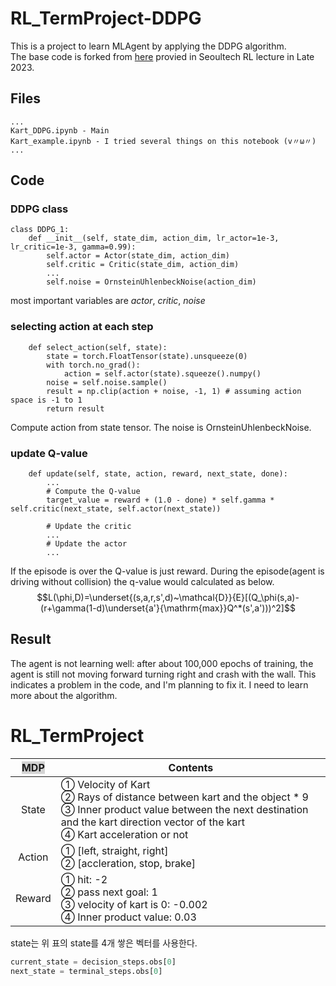 # RL_TermProject-DDPG
This is a project to learn MLAgent by applying the DDPG algorithm.   
The base code is forked from [here](https://github.com/spiz26/RL_TermProject) provied in Seoultech RL lecture in Late 2023.   
## Files
```
...
Kart_DDPG.ipynb - Main
Kart_example.ipynb - I tried several things on this notebook (v〃ω〃)
...
```

## Code
### DDPG class
```
class DDPG_1:
    def __init__(self, state_dim, action_dim, lr_actor=1e-3, lr_critic=1e-3, gamma=0.99):
        self.actor = Actor(state_dim, action_dim)
        self.critic = Critic(state_dim, action_dim)
        ...
        self.noise = OrnsteinUhlenbeckNoise(action_dim)
```
most important variables are *actor*, *critic*, *noise*
### selecting action at each step
```
    def select_action(self, state):
        state = torch.FloatTensor(state).unsqueeze(0)
        with torch.no_grad():
            action = self.actor(state).squeeze().numpy()
        noise = self.noise.sample()
        result = np.clip(action + noise, -1, 1) # assuming action space is -1 to 1
        return result
```
Compute action from state tensor. The noise is OrnsteinUhlenbeckNoise.
### update Q-value
```
    def update(self, state, action, reward, next_state, done):
        ...
        # Compute the Q-value
        target_value = reward + (1.0 - done) * self.gamma * self.critic(next_state, self.actor(next_state))

        # Update the critic
        ...
        # Update the actor
        ...
```
If the episode is over the Q-value is just reward. During the episode(agent is driving without collision) the q-value would calculated as below.   
$$L(\phi,D)=\underset{(s,a,r,s',d)~\mathcal{D}}{E}[(Q_\phi(s,a)-(r+\gamma(1-d)\underset{a'}{\mathrm{max}}Q^*(s',a')))^2]$$

## Result
The agent is not learning well: after about 100,000 epochs of training, the agent is still not moving forward turning right and crash with the wall. This indicates a problem in the code, and I'm planning to fix it. I need to learn more about the algorithm.

# RL_TermProject
|   <span style = "background-color : lightgray">MDP</span>  |                                                                                          <center>Contents</center>                                                                                         |
|:------:|:------------------------------------------------------------------------------------------------------------------------------------------------------------------------------------------|
| State  | ① Velocity of Kart <br> ② Rays of distance between kart and the object * 9 <br> ③ Inner product value between the next destination and the kart direction vector of the kart <br> ④ Kart acceleration or not |
| Action | ① [left, straight, right] <br> ② [accleration, stop, brake]                                                                                                                                    |
| Reward | ① hit: -2 <br> ② pass next goal: 1 <br> ③ velocity of kart is 0: -0.002 <br> ④ Inner product value: 0.03                                                                                                 |

state는 위 표의 state를 4개 쌓은 벡터를 사용한다.
```python
current_state = decision_steps.obs[0]
next_state = terminal_steps.obs[0]
```
